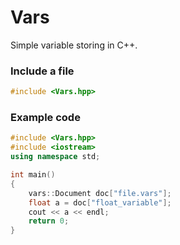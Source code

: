 # Vars
Simple variable storing in C++.

### Include a file
```c++
#include <Vars.hpp>
```

### Example code
```c++
#include <Vars.hpp>
#include <iostream>
using namespace std;

int main()
{
    vars::Document doc["file.vars"];
    float a = doc["float_variable"];
    cout << a << endl;
    return 0;
}
```
